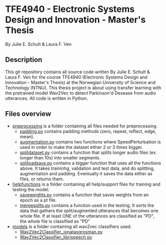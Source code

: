 # TFE4940 - Electronic Systems Design and Innovation - Master's Thesis

By Julie E. Schult & Laura F. Ven

## Description

This git repository contains all source code written By Julie E. Schult & Laura F. Ven for the course TFE4940 (Electronic Systems Design and Innovation - Master's Thesis) at the Norwegian University of Science and Technology (NTNU). This thesis project is about using transfer learning with the pretrained model Wav2Vec to detect Parkinson'd Desease from audio utterances. All code is written in Python.

## Files overview
* [preprocessing](preprocessing/) is a folder containing all files needed for preprocessing.
  * [padding.py](preprocessing/padding.py) contains padding methods (zero, repeat, reflect, edge, mean).
  * [augmentation.py](preprocessing/augmentation.py) contains two functions where SpeedPerturbation is used in order to make the dataset either 2 or 3 times bigger.
  * [splitdataset.py](preprocessing/splitdataset.py) contains a function that splits longer audio files (ex. longer than 10s) into smaller segments.
  * [splitpadsave.py](preprocessing/splitpadsave.py) contains a bigger function that uses all the functions above. It takes traininhg, validation and test data, and do splitting, augmentation and padding. Eventually it saves the data either as files, or returns them.
* [helpfunctions](helpfunctions/) is a folder containing all help/support files for training and testing the model.
  * [saveweights.py](helpfunctions/saveweights.py) contains a function that saves weights from an epoch as a pt file.
  * [mergesplits.py](helpfunctions/mergesplits.py) contains a function used in the testing. It sorts the data that gathers the split/augmented utterances that becomes one whole file. If at least ONE of the utterances are classified as "PD", the whole file is classified as "PD"
* [models](models/) is a folder containing all wav2vec classifiers used.
  * [Wav2Vec2Classifier_jonatasgrosman.py](models/Wav2Vec2Classifier_jonatasgrosman.py)
  * [Wav2Vec2Classifier_librispeech.py](models/Wav2Vec2Classifier_librispeech.py)
